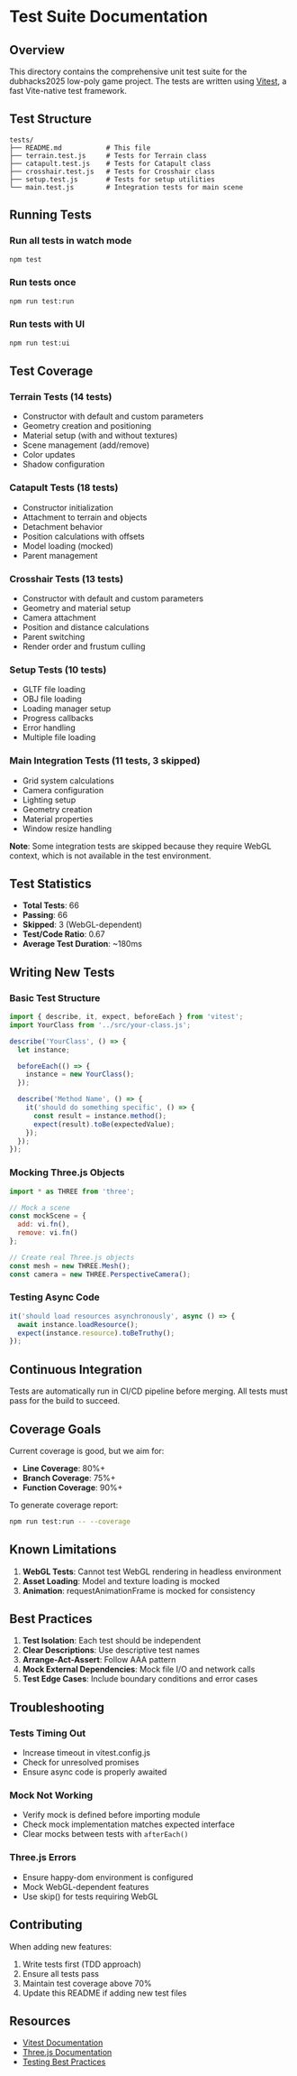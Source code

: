 # Test Suite Documentation

## Overview

This directory contains the comprehensive unit test suite for the dubhacks2025 low-poly game project. The tests are written using [Vitest](https://vitest.dev/), a fast Vite-native test framework.

## Test Structure

```
tests/
├── README.md           # This file
├── terrain.test.js     # Tests for Terrain class
├── catapult.test.js    # Tests for Catapult class
├── crosshair.test.js   # Tests for Crosshair class
├── setup.test.js       # Tests for setup utilities
└── main.test.js        # Integration tests for main scene
```

## Running Tests

### Run all tests in watch mode
```bash
npm test
```

### Run tests once
```bash
npm run test:run
```

### Run tests with UI
```bash
npm run test:ui
```

## Test Coverage

### Terrain Tests (14 tests)
- Constructor with default and custom parameters
- Geometry creation and positioning
- Material setup (with and without textures)
- Scene management (add/remove)
- Color updates
- Shadow configuration

### Catapult Tests (18 tests)
- Constructor initialization
- Attachment to terrain and objects
- Detachment behavior
- Position calculations with offsets
- Model loading (mocked)
- Parent management

### Crosshair Tests (13 tests)
- Constructor with default and custom parameters
- Geometry and material setup
- Camera attachment
- Position and distance calculations
- Parent switching
- Render order and frustum culling

### Setup Tests (10 tests)
- GLTF file loading
- OBJ file loading
- Loading manager setup
- Progress callbacks
- Error handling
- Multiple file loading

### Main Integration Tests (11 tests, 3 skipped)
- Grid system calculations
- Camera configuration
- Lighting setup
- Geometry creation
- Material properties
- Window resize handling

**Note**: Some integration tests are skipped because they require WebGL context, which is not available in the test environment.

## Test Statistics

- **Total Tests**: 66
- **Passing**: 66
- **Skipped**: 3 (WebGL-dependent)
- **Test/Code Ratio**: 0.67
- **Average Test Duration**: ~180ms

## Writing New Tests

### Basic Test Structure
```javascript
import { describe, it, expect, beforeEach } from 'vitest';
import YourClass from '../src/your-class.js';

describe('YourClass', () => {
  let instance;

  beforeEach(() => {
    instance = new YourClass();
  });

  describe('Method Name', () => {
    it('should do something specific', () => {
      const result = instance.method();
      expect(result).toBe(expectedValue);
    });
  });
});
```

### Mocking Three.js Objects
```javascript
import * as THREE from 'three';

// Mock a scene
const mockScene = {
  add: vi.fn(),
  remove: vi.fn()
};

// Create real Three.js objects
const mesh = new THREE.Mesh();
const camera = new THREE.PerspectiveCamera();
```

### Testing Async Code
```javascript
it('should load resources asynchronously', async () => {
  await instance.loadResource();
  expect(instance.resource).toBeTruthy();
});
```

## Continuous Integration

Tests are automatically run in CI/CD pipeline before merging. All tests must pass for the build to succeed.

## Coverage Goals

Current coverage is good, but we aim for:
- **Line Coverage**: 80%+
- **Branch Coverage**: 75%+
- **Function Coverage**: 90%+

To generate coverage report:
```bash
npm run test:run -- --coverage
```

## Known Limitations

1. **WebGL Tests**: Cannot test WebGL rendering in headless environment
2. **Asset Loading**: Model and texture loading is mocked
3. **Animation**: requestAnimationFrame is mocked for consistency

## Best Practices

1. **Test Isolation**: Each test should be independent
2. **Clear Descriptions**: Use descriptive test names
3. **Arrange-Act-Assert**: Follow AAA pattern
4. **Mock External Dependencies**: Mock file I/O and network calls
5. **Test Edge Cases**: Include boundary conditions and error cases

## Troubleshooting

### Tests Timing Out
- Increase timeout in vitest.config.js
- Check for unresolved promises
- Ensure async code is properly awaited

### Mock Not Working
- Verify mock is defined before importing module
- Check mock implementation matches expected interface
- Clear mocks between tests with `afterEach()`

### Three.js Errors
- Ensure happy-dom environment is configured
- Mock WebGL-dependent features
- Use skip() for tests requiring WebGL

## Contributing

When adding new features:
1. Write tests first (TDD approach)
2. Ensure all tests pass
3. Maintain test coverage above 70%
4. Update this README if adding new test files

## Resources

- [Vitest Documentation](https://vitest.dev/)
- [Three.js Documentation](https://threejs.org/docs/)
- [Testing Best Practices](https://github.com/goldbergyoni/javascript-testing-best-practices)
